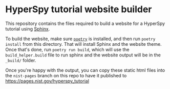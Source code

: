 # HyperSpy tutorial website builder

This repository contains the files required to build a website for a
HyperSpy tutorial using [Sphinx](https://www.sphinx-doc.org/en/master/).

To build the website, make sure [`poetry`](https://python-poetry.org/docs/)
is installed, and then run `poetry install` from this directory. That
will install Sphinx and the website theme. Once that's done, run
`poetry run build`, which will use the `build_helper.build` file to run
sphinx and the website output will be in the `_build/` folder.

Once you're happy with the output, you can copy these static html files
into the `nist-pages` branch on this repo to have it published to 
https://pages.nist.gov/hyperspy_tutorial
